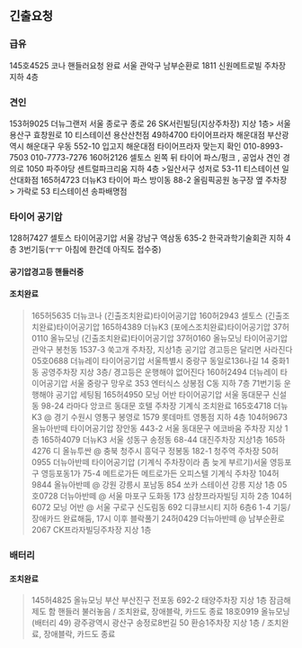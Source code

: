 ## 긴출요청
### 급유
145호4525 코나 핸들러요청 완료 서울 관악구 남부순환로 1811 신원메트로빌 주차장 지하 4층
### 견인 
153허9025 더뉴그랜저 서울 종로구 종로 26 SK서린빌딩(지상주차장) 지상 1층> 서울 용산구 효창원로 10 티스테이션 용산산천점
49하4700  타이어프라자 해운대점 부산광역시 해운대구 우동 552-10  입고지 해운대점 타이어프라자 맞는지 확인 010-8993-7503 010-7773-7276
160허2126	셀토스	 왼쪽 뒤 타이어 파스/펑크 , 공업사 견인 경의로 1050 파주야당 센트럴파크리움  지하 4층 >일산서구 성저로 53-11 티스테이션 일산대화점
165허4723 더뉴K3 타이어 파스 방이동 88-2 올림픽공원 농구장 옆 주차장 > 가락로 53 티스테이션 송파배명점
### 타이어 공기압
128허7427 셀토스 타이어공기압  서울 강남구 역삼동 635-2 한국과학기술회관 지하 4층 3번기둥(ㅜㅜ 아침에 한건데 아직도 접수중)
#### 공기압경고등 핸들러중
#### 조치완료
> 165허5635 더뉴코나 (긴출조치완료)타이어공기압 
> 160허2943 셀토스 (긴출조치완료)타이어공기압
> 165하4389 더뉴K3 (포에스조치완료)타이어공기압
> 37허0110 올뉴모닝 (긴출조치완료)타이어공기압
> 37허0160 올뉴모닝 타이어공기압 관악구 봉천동 1537-3 쑥고개 주차장, 지상1층 공기압 경고등은 달리면 사라진다
> 05호0688 더뉴레이 타이어공기압  서울특별시 중랑구 동일로136나길 14 중화1동 공영주차장 지상 3층/ 경고등은 운행해야 없어진다
> 160허2494 더뉴레이 타이어공기압 서울 중랑구 망우로 353 엔터식스 상봉점 C동 지하 7층 71번기둥 운행해야 공기압 세팅됨
> 165허4950 모닝 어반 타이어공기압 서울 동대문구 신설동 98-24 라마다 앙코르 동대문 호텔 주차장 기계식 조치완료
> 165호4718 더뉴K3 @	경기 수원시 영통구 봉영로 1579  롯데마트 영통점 지하 4층
> 104허9673 올뉴아반떼 타이어공기압 장안동 443-2 서울 동대문구 에코바움 주차장 지상 1층
> 165하4079 더뉴K3  서울 성동구 송정동 68-44 대진주차장 지상1층
> 165하4276 디 올뉴투싼 @	 충북 청주시 흥덕구 정봉동 182-1 청주역 주차장
> 50허0955 더뉴아반떼 타이어공기압 (기계식 주차장이라 좀 늦게 부르기)서울 영등포구 영등포동1가 75-4 메트로가든 메트로가든 오피스텔 기계식 주차장
> 104허9844 올뉴아반떼 @ 강원 강릉시 포남동 854  쏘카 스테이션 강릉 지상 1층
> 05호0728 더뉴아반떼 @ 서울 마포구 도화동 173 삼창프라자빌딩 지하 2층
> 104허6072 모닝 어반 @  서울 구로구 신도림동 692 디큐브시티 지하 6층6 1-4 기둥/ 장애카드 완료해둠, 17시 이후 블락풀기
> 24허0429 더뉴아반떼 @ 남부순환로 2067 CK프라자빌딩주차장 지상 1층 
### 배터리
#### 조치완료
> 145허4825 올뉴모닝 부산 부산진구 전포동 692-2 태양주차장 지상 1층 잠금해제도 함 핸들러 불러놓음 / 조치완료, 장애블락, 카드도 종료
> 18호0919  올뉴모닝 (배터리 49) 광주광역시 광산구 송정로8번길 50 환승1주차장 지상 1층 / 조치완료, 장애블락, 카드도 종료